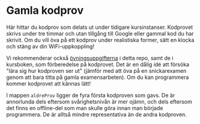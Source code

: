 Gamla kodprov
=============

Här hittar du kodprov som delats ut under tidigare kursinstanser.
Kodprovet skrivs under tre timmar och utan tillgång till Google
eller gammal kod du har skrivit. Om du vill öva på ett kodprov
under realistiska former, sätt en klocka och stäng av din
WiFi-uppkoppling!

Vi rekommenderar också [övningsuppgifterna](../ovningar) i detta
repo, samt de i kursboken, som förberedelse på kodprovet. Det är
en dålig idé att försöka "lära sig hur kodproven ser ut" (jämför
med att öva på en snickarexamen genom att bara titta på gamla
examensarbeten). Om du kan programmera kommer kodprovet att kännas
lätt!

I mappen `aldreProv` ligger de fyra första kodproven som gavs. De
är annorlunda dels eftersom svårighetsnivån är mer ojämn, och dels
eftersom det finns en offline-del som man skulle göra innan man
började programmera. De är alltså mindre representativa än de
andra kodproven.